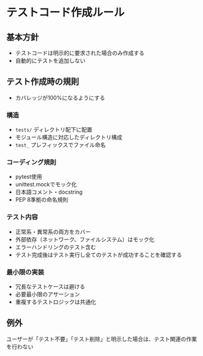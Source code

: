 # テストコード作成ルール

## 基本方針
- テストコードは明示的に要求された場合のみ作成する
- 自動的にテストを追加しない

## テスト作成時の規則
- カバレッジが100%になるようにする

### 構造
- `tests/` ディレクトリ配下に配置
- モジュール構造に対応したディレクトリ構成
- `test_` プレフィックスでファイル命名

### コーディング規則
- pytest使用
- unittest.mockでモック化
- 日本語コメント・docstring
- PEP 8準拠の命名規則

### テスト内容
- 正常系・異常系の両方をカバー
- 外部依存（ネットワーク、ファイルシステム）はモック化
- エラーハンドリングのテスト含む
- テスト完成後はテスト実行し全てのテストが成功することを確認する

### 最小限の実装
- 冗長なテストケースは避ける
- 必要最小限のアサーション
- 重複するテストロジックは共通化

## 例外
ユーザーが「テスト不要」「テスト削除」と明示した場合は、テスト関連の作業を行わない